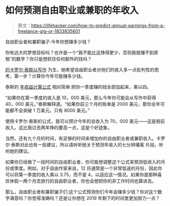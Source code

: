 # 如何预测自由职业或兼职的年收入

> 原文：<https://lifehacker.com/how-to-predict-annual-earnings-from-a-freelance-gig-or-1833835601>

自由职业者和兼职骗子:今年你想赚多少钱？

你有远大的梦想目标吗？也许是一个“我不能比这挣得更少，否则我就赚不到房租”的数字？你只是想抓住任何额外的钱吗？



[的卡罗尔·泰斯以写作](https://www.makealivingwriting.com/) 为生，她希望自由职业者对他们的收入多一点批判性的思考。第一步？计算你今年可能赚多少钱。

泰斯的 [年收益计算公式](https://www.makealivingwriting.com/writing-for-money-forecast-audio/) 相对简单:把你一季度赚的钱全部加起来，乘以四。

“如果你在第一季度的收入是 10，000 美元，那么今年你可能会从写作中获得 40，000 美元，”泰斯解释道。“如果你前三个月的账单是 2000 美元，那你全年可能都不会突破 1 万美元。只有 8000 美元。”

使用卡罗尔·泰斯的公式，我可以预计今年的总收入为 70，000 美元——这是税前收入。这比我过去两年挣的要高一点，这是个好迹象。

当然，还有九个月的时间，有足够的时间来增加你的自由职业者或兼职收入。卡罗尔·泰斯对此也有一些建议，所以请听听她关于预测年收入的七分钟播客 片段，听听她的建议。

如果你已经做了一段时间的自由职业者，你可能想调整这个公式来预测低收入的月份或季度。例如，对于自由作家来说，12 月通常是一个非常低迷的月份，因此你可以将第一季度的收入乘以 3.75，而不是 4，以适应这一情况。如果你是那种喜欢休假一两个月去旅行的自由职业者，你也会想把你的非工作时间也算进去。

那么，自由职业者和兼职骗子们:这个公式预测你们今年会赚多少钱？你对这个数字满意吗？你觉得准确吗？还是让你想在 2019 年剩下的时间里更加努力一点？